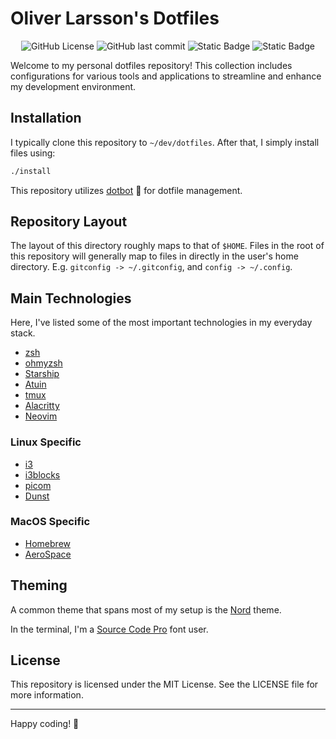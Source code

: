 # Oliver Larsson's Dotfiles

<div align="center">

![GitHub License](https://img.shields.io/github/license/larssonoliver/dotfiles?style=flat-square)
![GitHub last commit](https://img.shields.io/github/last-commit/larssonoliver/dotfiles?style=flat-square)
![Static Badge](https://img.shields.io/badge/Platform-Linux-purple?style=flat-square)
![Static Badge](https://img.shields.io/badge/Platform-MacOS-blue?style=flat-square)

</div>

Welcome to my personal dotfiles repository! This collection includes 
configurations for various tools and applications to streamline and 
enhance my development environment.

## Installation
I typically clone this repository to `~/dev/dotfiles`. 
After that, I simply install files using:
```bash
./install
```

This repository utilizes [dotbot](https://github.com/anishathalye/dotbot) 🤖
for dotfile management.

## Repository Layout

The layout of this directory roughly maps to that of `$HOME`. Files in the root
of this repository will generally map to files in directly in the user's home 
directory. E.g. `gitconfig -> ~/.gitconfig`, and `config -> ~/.config`.

## Main Technologies

Here, I've listed some of the most important technologies in my everyday stack.

- [zsh](https://github.com/zsh-users/zsh)
- [ohmyzsh](https://github.com/ohmyzsh/ohmyzsh)
- [Starship](https://github.com/starship/starship)
- [Atuin](https://github.com/atuinsh/atuin)
- [tmux](https://github.com/tmux/tmux)
- [Alacritty](https://github.com/alacritty/alacritty)
- [Neovim](https://github.com/neovim/neovim)

### Linux Specific

- [i3](https://github.com/i3/i3)
- [i3blocks](https://github.com/vivien/i3blocks)
- [picom](https://github.com/yshui/picom)
- [Dunst](https://github.com/dunst-project/dunst)

### MacOS Specific

- [Homebrew](https://brew.sh/)
- [AeroSpace](https://github.com/nikitabobko/AeroSpace)

## Theming

A common theme that spans most of my setup is the [Nord](https://www.nordtheme.com/) theme.

In the terminal, I'm a [Source Code Pro](https://fonts.google.com/specimen/Source+Code+Pro) font user.

## License

This repository is licensed under the MIT License. See the LICENSE file for more information.

---

Happy coding! 🎉
